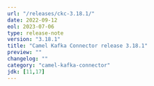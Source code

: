 ```yaml
---
url: "/releases/ckc-3.18.1/"
date: 2022-09-12
eol: 2023-07-06
type: release-note
version: "3.18.1"
title: "Camel Kafka Connector release 3.18.1"
preview: ""
changelog: ""
category: "camel-kafka-connector"
jdk: [11,17]
---
```

